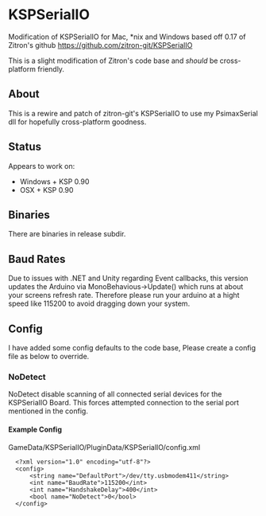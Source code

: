 # KSPSerialIO
Modification of KSPSerialIO for Mac, *nix and Windows based off 0.17 of Zitron's github https://github.com/zitron-git/KSPSerialIO

This is a slight modification of Zitron's code base and *should* be cross-platform friendly. 

## About
This is a rewire and patch of zitron-git's KSPSerialIO to use my PsimaxSerial dll for hopefully cross-platform goodness. 

## Status
Appears to work on:
 * Windows + KSP 0.90
 * OSX + KSP 0.90

## Binaries
There are binaries in release subdir.

## Baud Rates
Due to issues with .NET and Unity regarding Event callbacks, this version updates the Arduino via MonoBehavious->Update() which runs at about your screens refresh rate. Therefore please run your arduino at a hight speed like 115200 to avoid dragging down your system. 

## Config
I have added some config defaults to the code base, Please create a config file as below to override.

### NoDetect
NoDetect disable scanning of all connected serial devices for the KSPSerialIO Board. This forces attempted connection to the serial port mentioned in the config.

#### Example Config
GameData/KSPSerialIO/PluginData/KSPSerialIO/config.xml
```
  <?xml version="1.0" encoding="utf-8"?>
  <config>
      <string name="DefaultPort">/dev/tty.usbmodem411</string>
      <int name="BaudRate">115200</int>
      <int name="HandshakeDelay">400</int>
      <bool name="NoDetect">0</bool>
  </config>
```
